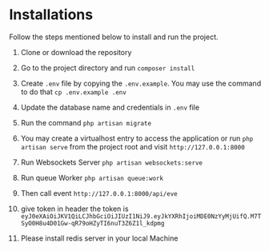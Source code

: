 # Installations
Follow the steps mentioned below to install and run the project.

1. Clone or download the repository
2. Go to the project directory and run `composer install`
3. Create `.env` file by copying the `.env.example`. You may use the command to do that `cp .env.example .env`
4. Update the database name and credentials in `.env` file
5. Run the command `php artisan migrate`
6. You may create a virtualhost entry to access the application or run `php artisan serve` from the project root and visit `http://127.0.0.1:8000`

7. Run Websockets Server `php artisan websockets:serve`
8. Run queue Worker `php artisan queue:work`

9. Then call event `http://127.0.0.1:8000/api/eve`
10. give token in header the token is `eyJ0eXAiOiJKV1QiLCJhbGciOiJIUzI1NiJ9.eyJkYXRhIjoiMDE0NzYyMjUifQ.M7TSyO0H8u4D01Gw-qR79oHZyTI6nuT3Z6Z1l_kdpmg`

11. Please install redis server in your local Machine